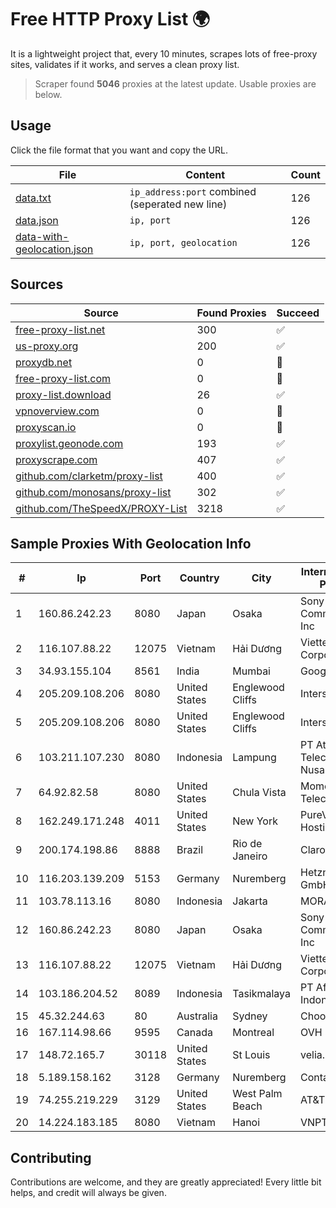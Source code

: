 
# Free HTTP Proxy List 🌍

It is a lightweight project that, every 10 minutes, scrapes lots of free-proxy sites, validates if it works, and serves a clean proxy list.


> Scraper found **5046** proxies at the latest update. Usable proxies are below.

## Usage

Click the file format that you want and copy the URL.


|File|Content|Count|
|----|-------|-----|
|[data.txt](https://raw.githubusercontent.com/themiralay/Proxy-List-World/master/data.txt)|`ip_address:port` combined (seperated new line)|126|
|[data.json](https://raw.githubusercontent.com/themiralay/Proxy-List-World/master/data.json)|`ip, port`|126|
|[data-with-geolocation.json](https://raw.githubusercontent.com/themiralay/Proxy-List-World/master/data-with-geolocation.json)|`ip, port, geolocation`|126|

## Sources

|Source|Found Proxies|Succeed|
|------|-------------|-------|
|[free-proxy-list.net](https://free-proxy-list.net)|300|✅|
|[us-proxy.org](https://www.us-proxy.org)|200|✅|
|[proxydb.net](http://proxydb.net)|0|🚫|
|[free-proxy-list.com](https://free-proxy-list.com/?page=&port=&type%5B%5D=http&type%5B%5D=https&up_time=0&search=Search)|0|🚫|
|[proxy-list.download](https://www.proxy-list.download/HTTP)|26|✅|
|[vpnoverview.com](https://vpnoverview.com/privacy/anonymous-browsing/free-proxy-servers)|0|🚫|
|[proxyscan.io](https://www.proxyscan.io)|0|🚫|
|[proxylist.geonode.com](https://proxylist.geonode.com/api/proxy-list?limit=300&page=1&sort_by=lastChecked&sort_type=desc&protocols=http,https)|193|✅|
|[proxyscrape.com](https://api.proxyscrape.com/v2/?request=displayproxies&protocol=http&timeout=10000&country=all&ssl=all&anonymity=all)|407|✅|
|[github.com/clarketm/proxy-list](https://raw.githubusercontent.com/clarketm/proxy-list/master/proxy-list-raw.txt)|400|✅|
|[github.com/monosans/proxy-list](https://raw.githubusercontent.com/monosans/proxy-list/main/proxies/http.txt)|302|✅|
|[github.com/TheSpeedX/PROXY-List](https://raw.githubusercontent.com/TheSpeedX/PROXY-List/master/http.txt)|3218|✅|


## Sample Proxies With Geolocation Info

|#|Ip|Port|Country|City|Internet Service Provider|
|-|--|----|-------|----|-------------------------|
|1|160.86.242.23|8080|Japan|Osaka|Sony Network Communications Inc|
|2|116.107.88.22|12075|Vietnam|Hải Dương|Viettel Corporation|
|3|34.93.155.104|8561|India|Mumbai|Google LLC|
|4|205.209.108.206|8080|United States|Englewood Cliffs|Interserver, Inc|
|5|205.209.108.206|8080|United States|Englewood Cliffs|Interserver, Inc|
|6|103.211.107.230|8080|Indonesia|Lampung|PT Atmega Telecomindo Nusantara|
|7|64.92.82.58|8080|United States|Chula Vista|Momentum Telecom, Inc.|
|8|162.249.171.248|4011|United States|New York|PureVoltage Hosting Inc.|
|9|200.174.198.86|8888|Brazil|Rio de Janeiro|Claro S.A|
|10|116.203.139.209|5153|Germany|Nuremberg|Hetzner Online GmbH|
|11|103.78.113.16|8080|Indonesia|Jakarta|MORATELINDO|
|12|160.86.242.23|8080|Japan|Osaka|Sony Network Communications Inc|
|13|116.107.88.22|12075|Vietnam|Hải Dương|Viettel Corporation|
|14|103.186.204.52|8089|Indonesia|Tasikmalaya|PT Afna Digital Indonesia|
|15|45.32.244.63|80|Australia|Sydney|Choopa|
|16|167.114.98.66|9595|Canada|Montreal|OVH SAS|
|17|148.72.165.7|30118|United States|St Louis|velia.net|
|18|5.189.158.162|3128|Germany|Nuremberg|Contabo GmbH|
|19|74.255.219.229|3129|United States|West Palm Beach|AT&T Corp.|
|20|14.224.183.185|8080|Vietnam|Hanoi|VNPT|



## Contributing

Contributions are welcome, and they are greatly appreciated! Every
little bit helps, and credit will always be given.

